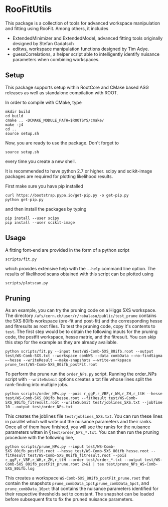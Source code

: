 # RooFitUtils

This package is a collection of tools for advanced workspace
manipulation and fitting using RooFit. Among others, it includes

 * ExtendedMinimizer and ExtendedModel, advanced fitting tools originally designed by Stefan Gadatsch
 * editws, workspace manipulation functions designed by Tim Adye.
 * guessCorrelations, a helper script able to intelligently identify nuisance parameters when combining workspaces.

## Setup

This package supports setup within RootCore and CMake based ASG
releases as well as standalone compilation with ROOT.

In order to compile with CMake, type

    mkdir build
    cd build
    cmake .. -DCMAKE_MODULE_PATH=$ROOTSYS/cmake/
    make -j4
    cd ..
    source setup.sh

Now, you are ready to use the package. Don't forget to 

    source setup.sh

every time you create a new shell.

It is recommended to have python 2.7 or higher.
scipy and scikit-image packages are required 
for plotting likelihood results. 

First make sure you have pip installed

    curl https://bootstrap.pypa.io/get-pip.py -o get-pip.py
    python get-pip.py

and then install the packages by typing

    pip install --user scipy
    pip install --user scikit-image

## Usage

A fitting font-end are provided in the form of a python script 

    scripts/fit.py

which provides extensive help with the `--help` command line option. The results of likelihood scans obtained with this script can be plotted using 

    scripts/plotscan.py


## Pruning

As an example, you can try the pruning code on a Higgs 5XS workspace. The directory `/afs/cern.ch/user/r/rabalasu/public/test_prune` contains the 5XS 80ifb workspace (pre-fit and post-fit) and the corresponding hesse and fitresults as root files. To test the pruning code, copy it's contents to `test`.
The first step would be to obtain the following inputs for the pruning code, the postfit workspace, hesse matrix, and the fitresult. You can skip this step for the example as they
are already available. 

    python scripts/fit.py --input test/WS-Comb-5XS_80ifb.root --output test/WS-Comb-5XS.txt --workspace combWS --data combData —-no-findSigma —-hesse --writeResult —-make-snapshots —-write-workspace prune_test/WS-Comb-5XS_80ifb_postFit.root

 To perform the prune run the `order_NPs.py` script. Running the order_NPs script with `--writeSubmit` options creates a txt file whose lines split the rank-finding into multiple jobs.

    python scripts/order_NPs.py --pois r_ggF,r_VBF,r_WH,r_ZH,r_ttH --hesse test/WS-Comb-5XS_80ifb_hesse.root --fitResult test/WS-Comb-5XS_80ifb_fitresult.root --writeSubmit test/joblines_5XS.txt --jobTime 10 --output test/order_NPs.txt

This creates the joblines file `test/joblines_5XS.txt`. You can run these lines in parallel which will write out the nuisance parameters and their ranks.
Once all of them have finished, you will see the ranks for the nuisance parameters witten in §`test/order_NPs_*.txt`. You can then run the 
pruning procedure with the following line,

    python scripts/prune_NPs.py --input test/WS-Comb-5XS_80ifb_postFit.root --hesse test/WS-Comb-5XS_80ifb_hesse.root --fitResult test/WS-Comb-5XS_80ifb_fitresult.root --pois r_ggF,r_VBF,r_WH,r_ZH,r_ttH --order test/order_*.txt --output test/WS-Comb-5XS_80ifb_postFit_prune.root 2>&1 | tee test/prune_NPs_WS-Comb-5XS_80ifb.log
    
This creates a workspace `WS-Comb-5XS_80ifb_postFit_prune.root` that contain the snapshots `prune_combData_1pct`,`prune_combData_5pct`, and `prune_combData_10pct` 
that contains the nuisance parameters identified for their respective thresholds set to constant. The snapshot can be loaded before subsequent fits to fix the pruned nuisance parameters.
